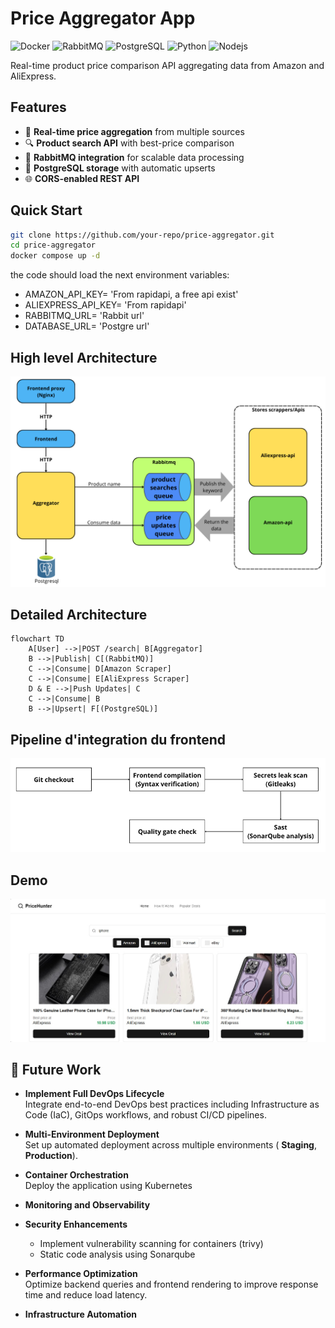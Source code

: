 # Price Aggregator App

![Docker](https://img.shields.io/badge/Docker-✓-blue?logo=docker)
![RabbitMQ](https://img.shields.io/badge/RabbitMQ-✓-orange?logo=rabbitmq)
![PostgreSQL](https://img.shields.io/badge/PostgreSQL-✓-blue?logo=postgresql)
![Python](https://img.shields.io/badge/Python-%E2%9C%93-orange?logo=python)
![Nodejs](https://img.shields.io/badge/node.js-%E2%9C%93-white?logo=Node.js)


Real-time product price comparison API aggregating data from Amazon and AliExpress.
## Features

- 🚀 **Real-time price aggregation** from multiple sources
- 🔍 **Product search API** with best-price comparison
- 🐇 **RabbitMQ integration** for scalable data processing
- 🐘 **PostgreSQL storage** with automatic upserts
- 🌐 **CORS-enabled REST API**

## Quick Start

```bash
git clone https://github.com/your-repo/price-aggregator.git
cd price-aggregator
docker compose up -d
```
the code should load the next environment variables:
- AMAZON_API_KEY= 'From rapidapi, a free api exist'
- ALIEXPRESS_API_KEY= 'From rapidapi'
- RABBITMQ_URL= 'Rabbit url'
- DATABASE_URL= 'Postgre url'

## High level Architecture
![Workflow](assets/Architecture.png)

## Detailed Architecture

```mermaid
flowchart TD
    A[User] -->|POST /search| B[Aggregator]
    B -->|Publish| C[(RabbitMQ)]
    C -->|Consume| D[Amazon Scraper]
    C -->|Consume| E[AliExpress Scraper]
    D & E -->|Push Updates| C
    C -->|Consume| B
    B -->|Upsert| F[(PostgreSQL)]
```
## Pipeline d'integration du frontend
![Frontend_CI](assets/Frontend_CI.png)

## Demo

![Demo](assets/demo.jpg)

 
## 🚀 Future Work

- **Implement Full DevOps Lifecycle**  
  Integrate end-to-end DevOps best practices including Infrastructure as Code (IaC), GitOps workflows, and robust CI/CD pipelines.

- **Multi-Environment Deployment**  
  Set up automated deployment across multiple environments ( **Staging**, **Production**).

- **Container Orchestration**  
  Deploy the application using Kubernetes

- **Monitoring and Observability**  

- **Security Enhancements**  
  - Implement vulnerability scanning for containers (trivy)  
  - Static code analysis using Sonarqube

- **Performance Optimization**  
  Optimize backend queries and frontend rendering to improve response time and reduce load latency.

- **Infrastructure Automation**  


